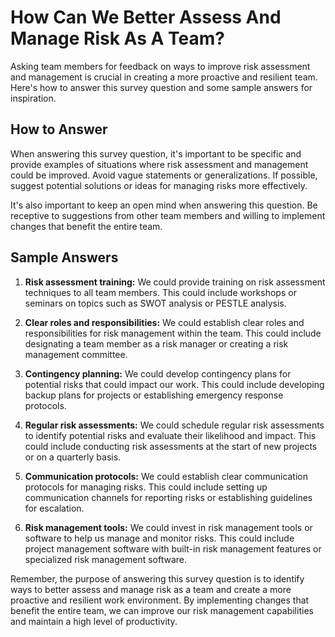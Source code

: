 How Can We Better Assess And Manage Risk As A Team?
==========================================================================

Asking team members for feedback on ways to improve risk assessment and management is crucial in creating a more proactive and resilient team. Here's how to answer this survey question and some sample answers for inspiration.

How to Answer
-------------

When answering this survey question, it's important to be specific and provide examples of situations where risk assessment and management could be improved. Avoid vague statements or generalizations. If possible, suggest potential solutions or ideas for managing risks more effectively.

It's also important to keep an open mind when answering this question. Be receptive to suggestions from other team members and willing to implement changes that benefit the entire team.

Sample Answers
--------------

1. **Risk assessment training:** We could provide training on risk assessment techniques to all team members. This could include workshops or seminars on topics such as SWOT analysis or PESTLE analysis.

2. **Clear roles and responsibilities:** We could establish clear roles and responsibilities for risk management within the team. This could include designating a team member as a risk manager or creating a risk management committee.

3. **Contingency planning:** We could develop contingency plans for potential risks that could impact our work. This could include developing backup plans for projects or establishing emergency response protocols.

4. **Regular risk assessments:** We could schedule regular risk assessments to identify potential risks and evaluate their likelihood and impact. This could include conducting risk assessments at the start of new projects or on a quarterly basis.

5. **Communication protocols:** We could establish clear communication protocols for managing risks. This could include setting up communication channels for reporting risks or establishing guidelines for escalation.

6. **Risk management tools:** We could invest in risk management tools or software to help us manage and monitor risks. This could include project management software with built-in risk management features or specialized risk management software.

Remember, the purpose of answering this survey question is to identify ways to better assess and manage risk as a team and create a more proactive and resilient work environment. By implementing changes that benefit the entire team, we can improve our risk management capabilities and maintain a high level of productivity.
